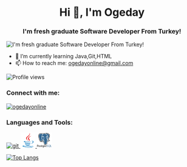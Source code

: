 <h1 align="center">Hi 👋, I'm Ogeday</h1>
<h3 align="center">I'm fresh graduate Software Developer From Turkey!</h3>




![I'm fresh graduate Software Developer From Turkey!](https://media.giphy.com/media/47HAiZLUYFoVJQbwB6/giphy.gif?cid=ecf05e472llooxw0qoacj7daf45lu4op11w7hf18bz89psmc&rid=giphy.gif&ct=g)


- 🌱 I’m currently learning Java,Git,HTML 
- 📫 How to reach me: ogedayonline@gmail.com 





![Profile views](https://gpvc.arturio.dev/ogedayonline)  







<h3 align="left">Connect with me:</h3>
<p align="left">
<a href="https://linkedin.com/in/ogedayonline" target="blank"><img align="center" src="https://raw.githubusercontent.com/rahuldkjain/github-profile-readme-generator/master/src/images/icons/Social/linked-in-alt.svg" alt="ogedayonline" height="30" width="40" /></a>
</p>

<h3 align="left">Languages and Tools:</h3>
<p align="left"> <a href="https://git-scm.com/" target="_blank"> <img src="https://www.vectorlogo.zone/logos/git-scm/git-scm-icon.svg" alt="git" width="40" height="40"/> </a> <a href="https://www.java.com" target="_blank"> <img src="https://raw.githubusercontent.com/devicons/devicon/master/icons/java/java-original.svg" alt="java" width="40" height="40"/> </a> <a href="https://www.postgresql.org" target="_blank"> <img src="https://raw.githubusercontent.com/devicons/devicon/master/icons/postgresql/postgresql-original-wordmark.svg" alt="postgresql" width="40" height="40"/> </a> </p>


[![Top Langs](https://github-readme-stats.vercel.app/api/top-langs/?username=ogedayonline)](https://github.com/anuraghazra/github-readme-stats)

